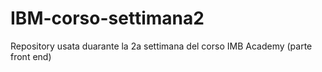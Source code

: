 # IBM-corso-settimana2
Repository usata duarante la 2a settimana del corso IMB Academy (parte front end)

